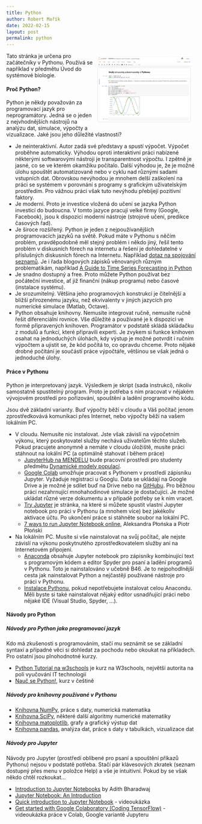 ```yaml
---
title: Python
author: Robert Mařík
date: 2022-02-15
layout: post
permalink: python
---
```


<div style="float:right; width:600px; max-width:50%; clear:both; padding:10px;">
<img src="/images/posts/python.png" style="max-width:100%;" >
</div>

Tato stránka je určena pro začátečníky v Pythonu. Používá se například v
předmětu Úvod do systémové biologie.

#### Proč Python?

Python je někdy považován za programovací jazyk pro neprogramátory.
Jedná se o jeden z nejvhodnějších nástrojů na analýzu dat, simulace,
výpočty a vizualizace. Jaké jsou jeho důležité vlastnosti?

-   Je neinteraktivní. Autor zadá své představy a spustí výpočet.
    Výpočet proběhne automaticky. Výhodou oproti interaktivní práci
    nabízené některými softwarovými nástroji je transparentnost výpočtu.
    I zpětně je jasné, co se ve kterém okamžiku počítalo. Další výhodou
    je, že je možné úlohu spouštět automatizovaně nebo v cyklu nad
    různými sadami vstupních dat. Obrovskou nevýhodou je mnohem delší
    zaškolení na práci se systémem v porovnání s programy s grafickým
    uživatelským prostředím. Pro vážnou práci však tuto nevýhodu
    přebíjejí pozitivní faktory.
-   Je moderní. Proto je investice vložená do učení se jazyka Python
    investicí do budoucna. V tomto jazyce pracují velké firmy (Google,
    Facebook), jsou k dispozici moderní nástroje (strojové učení,
    predikce časových řad).
-   Je široce rozšířený. Python je jeden z nejpoužívanějších
    programovacích jazyků na světě. Pokud máte v Pythonu s něčím
    problém, pravděpodobně měl stejný problém i někdo jiný, řešil tento
    problém v diskusních fórech na internetu a řešení je dohledatelné v
    příslušných diskusních fórech na Internetu. Například [dotaz na
    spojování
    seznamů](https://stackoverflow.com/questions/1720421/how-do-i-concatenate-two-lists-in-python).
    Je i řada blogových zápisků věnovaných různým problematikám,
    například [A Guide to Time Series Forecasting in
    Python](https://builtin.com/data-science/time-series-forecasting-python)
-   Je snadno dostupný a free. Proto můžete Python používat bez
    počáteční investice, ať již finanční (nákup programu) nebo časové
    (instalace systému).
-   Je srozumitelný. Většina jeho programových konstrukcí je čitelnější
    a bližší přirozenému jazyku, než ekvivalenty v jiných jazycích pro
    numerické simulace (Matlab, Octave).
-   Python obsahuje knihovny. Nemusíte integrovat ručně, nemusíte ručně
    řešit diferenciální rovnice. Vše důležité a používané je k dispozici
    ve formě připravených knihoven. Programátor v podstatě skládá
    skládačku z modulů a funkcí, které připravili experti. Je zvykem si
    funkce knihoven osahat na jednoduchých úlohách, kdy výstup je možné
    potvrdit i ručním výpočtem a ujistit se, že kód počítá to, co
    opravdu chceme. Proto nějaké drobné počítání je součástí práce
    výpočtáře, většinou se však jedná o jednoduché úlohy.

#### Práce v Pythonu

Python je interpretovaný jazyk. Výsledkem je skript (sada instrukcí),
nikoliv samostatně spustitelný program. Proto je potřeba s ním pracovat
v nějakém vývojovém prostředí pro pořizování, spouštění a ladění
programového kódu.

Jsou dvě základní varianty. Buď výpočty běží v cloudu a Váš počítač
jenom zprostředkovává komunikaci přes Internet, nebo výpočty běží na
vašem lokálním PC.

-   V cloudu. Nemusíte nic instalovat. Jste však závislí na výpočetním
    výkonu, který poskytovatel služby nechává uživatelům těchto služeb.
    Pokud pracujete anonymně a nemáte v cloudu úložiště, musíte práci
    stáhnout na lokální PC (a optimálně stahovat i během práce)
    -   [JupyterHub na MENDELU](https://jupyter.mendelu.cz) bude
        pracovní prostředí pro studenty předmětu [Dynamické modely
        populací](dmp).
    -   [Google Colab](https://colab.research.google.com) umožňuje
        pracovat s Pythonem v prostředí zápisníku Jupyter. Vyžaduje
        registraci u Googlu. Data se ukládají na Google Drive a je možné
        je sdílet buď na Drive nebo na
        [GitHubu](https://gist.github.com/robert-marik/7eb864d3bc5d995772164baf13299e79).
        Pro běžnou práci nezahrnující mnohahodinové simulace je
        dostačující. Je možné ukládat různé verze dokumentu a v případě
        potřeby se k nim vracet.
    -   [Try Jupyter](https://jupyter.org/try) je stránka, na které si
        můžete spustit vlastní Jupyter notebook pro práci v Pythonu (a
        mnohem více) bez jakékoliv aktivace účtu. Po ukončení práce si
        stáhněte soubor na lokální PC.
    -   [7 ways to run Jupyter Notebook
        online](https://mljar.com/blog/jupyter-notebook-online/),
        Aleksandra Płońska a Piotr Płoński
-   Na lokálním PC. Musíte si vše nainstalovat na svůj počítač, ale
    nejste závislí na výkonu poskytnutého zprostředkovatelem služby ani
    na Internetovém připojení.
    -   [Anaconda](https://www.anaconda.com/products/distribution)
        obsahuje Jupyter notebook pro zápisníky kombinující text s
        programovým kódem a editor Spyder pro psaní a ladění programů v
        Pythonu. Toto je nainstalováno v učebně B46. Je to
        nejpohodlnější cesta jak nainstalovat Python a nejčastěji
        používané nástroje pro práci v Pythonu.
    -   [Instalace
        Pythonu](https://naucse.python.cz/lessons/beginners/install/),
        pokud nepotřebujete instalovat celou Anacondu. Měli byste si
        také nainstalovat nějaký editor usnadňující práci nebo nějaké
        IDE (Visual Studio, Spyder, \...).

#### Návody pro Python

##### Návody pro Python jako programovací jazyk

Kdo má zkušenosti s programováním, stačí mu seznámit se se základní
syntaxí a případné věci si dohledat za pochodu nebo okoukat na
příkladech. Pro ostatní jsou plnohodnotné kurzy.

-   [Python Tutorial na w3schools](https://www.w3schools.com/python/) je
    kurz na W3schools, největší autorita na poli vyučování IT
    technologií
-   [Nauč se Python!](https://naucse.python.cz/course/pyladies/), kurz v
    češtině

##### Návody pro knihovny používané v Pythonu

-   [Knihovna NumPy](https://numpy.org/), práce s daty, numerická
    matematika
-   [Knihovna SciPy](https://scipy.org/), některé další algoritmy
    numerické matematiky
-   [Knihovna matoplotlib](https://matplotlib.org/), grafy a grafický
    výstup dat
-   [Knihovna pandas](https://pandas.pydata.org/), analýza dat, práce s
    daty v tabulkách, vizualizace dat

##### Návody pro Jupyter

Návody pro Jupyter (prostředí oblíbené pro psaní a spouštění příkazů
Pythonu) nejsou v podstatě potřeba. Stačí pár klávesových zkratek
(seznam dostupný přes menu v položce Help) a vše je intuitivní. Pokud by
se však někdo chtěl rozkoukat\...

-   [Introduction to Jupyter
    Notebooks](https://www.section.io/engineering-education/introduction-to-jupyter-notebooks/)
    by Adith Bharadwaj
-   [Jupyter Notebook: An
    Introduction](https://realpython.com/jupyter-notebook-introduction/)
-   [Quick introduction to Jupyter
    Notebook](https://www.youtube.com/watch?v=jZ952vChhuI) - videoukázka
-   [Get started with Google Colaboratory (Coding
    TensorFlow)](https://www.youtube.com/watch?v=inN8seMm7UI) -
    videoukázka práce v Colab, Google variantě Jupyteru
